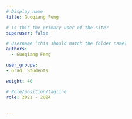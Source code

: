 ```yaml
---
# Display name
title: Guoqiang Feng

# Is this the primary user of the site?
superuser: false

# Username (this should match the folder name)
authors:
  - Guoqiang Feng

user_groups: 
- Grad. Students

weight: 40

# Role/position/tagline
role: 2021 - 2024  


---
```


